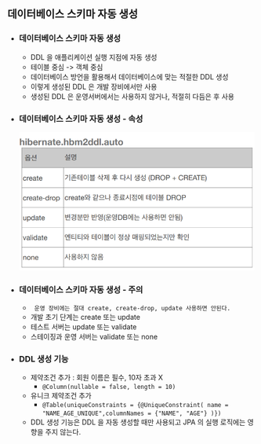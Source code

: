 ## 데이터베이스 스키마 자동 생성

* ### 데이터베이스 스키마 자동 생성
    * DDL 을 애플리케이션 실행 지점에 자동 생성
    * 테이블 중심 -> 객체 중심
    * 데이터베이스 방언을 활용해서 데이터베이스에 맞는 적절한 DDL 생성
    * 이렇게 생성된 DDL 은 개발 장비에서만 사용
    * 생성된 DDL 은 운영서버에서는 사용하지 않거나, 적절히 다듬은 후 사용
    
* ### 데이터베이스 스키마 자동 생성 - 속성
    ![img_1.png](img_1.png)
  

* ### 데이터베이스 스키마 자동 생성 - 주의
    * ``` 운영 장비에는 절대 create, create-drop, update 사용하면 안된다.```
    * 개발 초기 단계는 create 또는 update
    * 테스트 서버는 update 또는 validate
    * 스테이징과 운영 서버는 validate 또는 none
    
* ### DDL 생성 기능
    * 제약조건 추가 : 회원 이름은 필수, 10자 초과 X
        * ```@Column(nullable = false, length = 10)```
    * 유니크 제약조건 추가
        * ```@Table(uniqueConstraints = {@UniqueConstraint( name = "NAME_AGE_UNIQUE",columnNames = {"NAME", "AGE"} )}) ```
    * DDL 생성 기능은 DDL 을 자동 생성할 때만 사용되고 JPA 의 실행 로직에는 영향을 주지 않는다.
